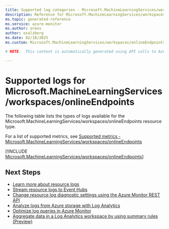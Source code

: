 ```yaml
---
title: Supported log categories - Microsoft.MachineLearningServices/workspaces/onlineEndpoints
description: Reference for Microsoft.MachineLearningServices/workspaces/onlineEndpoints in Azure Monitor Logs.
ms.topic: generated-reference
ms.service: azure-monitor
ms.author: orens
author: osalzberg
ms.date: 02/18/2025
ms.custom: Microsoft.MachineLearningServices/workspaces/onlineEndpoints, naam

# NOTE:  This content is automatically generated using API calls to Azure. Any edits made on these files will be overwritten in the next run of the script. 

---
```





# Supported logs for Microsoft.MachineLearningServices/workspaces/onlineEndpoints  
The following table lists the types of logs available for the Microsoft.MachineLearningServices/workspaces/onlineEndpoints resource type.
  
  
  
For a list of supported metrics, see [Supported metrics - Microsoft.MachineLearningServices/workspaces/onlineEndpoints](../supported-metrics/microsoft-machinelearningservices-workspaces-onlineendpoints-metrics.md)  
  

  
[!INCLUDE [Microsoft.MachineLearningServices/workspaces/onlineEndpoints](~/reusable-content/ce-skilling/azure/includes/azure-monitor/reference/logs/microsoft-machinelearningservices-workspaces-onlineendpoints-logs-include.md)]  
  

## Next Steps

* [Learn more about resource logs](/azure/azure-monitor/essentials/platform-logs-overview)
* [Stream resource logs to Event Hubs](/azure/azure-monitor/essentials/resource-logs#send-to-azure-event-hubs)
* [Change resource log diagnostic settings using the Azure Monitor REST API](/rest/api/monitor/diagnosticsettings)
* [Analyze logs from Azure storage with Log Analytics](/azure/azure-monitor/essentials/resource-logs#send-to-log-analytics-workspace)
* [Optimize log queries in Azure Monitor](/azure/azure-monitor/logs/query-optimization)
* [Aggregate data in a Log Analytics workspace by using summary rules (Preview)](/azure/azure-monitor/logs/summary-rules)